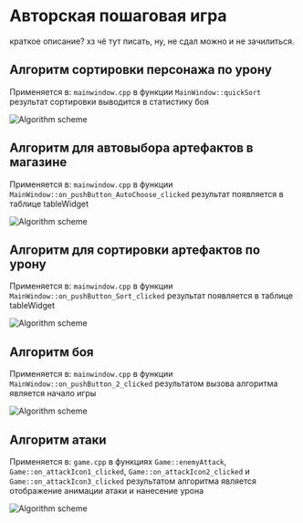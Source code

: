 # Авторская пошаговая игра

краткое описание? хз чё тут писать, ну, не сдал можно и не зачилиться. 

## Алгоритм сортировки персонажа по урону

Применяется в: `mainwindow.cpp` в функции `MainWindow::quickSort` результат сортировки выводится в статистику боя

![Algorithm scheme](schemes/1.png)

## Алгоритм для автовыбора артефактов в магазине

Применяется в: `mainwindow.cpp` в функции `MainWindow::on_pushButton_AutoChoose_clicked` результат появляется в таблице tableWidget

![Algorithm scheme](schemes/2.png)

## Алгоритм для сортировки артефактов по урону

Применяется в: `mainwindow.cpp` в функции `MainWindow::on_pushButton_Sort_clicked` результат появляется в таблице tableWidget

![Algorithm scheme](schemes/3.png)

## Алгоритм боя

Применяется в: `mainwindow.cpp` в функции `MainWindow::on_pushButton_2_clicked` результатом вызова алгоритма является начало игры

![Algorithm scheme](schemes/4.png)

## Алгоритм атаки

Применяется в: `game.cpp` в функциях `Game::enemyAttack`, `Game::on_attackIcon1_clicked`, `Game::on_attackIcon2_clicked` и `Game::on_attackIcon3_clicked` результатом алгоритма является отображение анимации атаки и нанесение урона

![Algorithm scheme](schemes/5.png)
